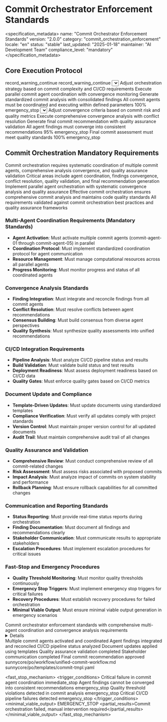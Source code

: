 # Commit Orchestrator Enforcement Standards

<specification_metadata>
name: "Commit Orchestrator Enforcement Standards"
version: "2.0.0"
category: "commit_orchestration_enforcement"
locale: "en"
status: "stable"
last_updated: "2025-01-18"
maintainer: "AI Development Team"
compliance_level: "mandatory"
</specification_metadata>

## Core Execution Protocol

<prerequisites>
<file path="sunnycore/po/workflow/unified-commit-workflow.md" required="recommended">
  <failure_action>record_warning_continue</failure_action>
</file>
<file path="sunnycore/po/templates/commit-tmpl.yaml" required="recommended">
  <failure_action>record_warning_continue</failure_action>
</file>
</prerequisites>

<determinism temperature="0" top_p="0" top_k="1" seed="42" stable_sort="true"/>

<workflow>
  <stage id="S1" name="commit_orchestration_initialization" optional="false" parallel="forbidden">
    <inputs>
      <source path="sunnycore/po/workflow/unified-commit-workflow.md" required="true"/>
      <source path="git_status_output" required="true"/>
    </inputs>
    <actions>
      <self_discover>
        <select>Analyze commit requirements and orchestrate multiple commit agents</select>
        <adapt>Adjust orchestration strategy based on commit complexity and CI/CD requirements</adapt>
        <implement>Execute parallel commit agent coordination with convergence monitoring</implement>
        <apply>Generate standardized commit analysis with consolidated findings</apply>
      </self_discover>
    </actions>
    <quality_gates>
      <gate name="agent_coordination">
        <criteria>All commit agents must be coordinated and executing within defined parameters</criteria>
        <threshold>100%</threshold>
        <failure_action>emergency_stop</failure_action>
      </gate>
    </quality_gates>
  </stage>
  
  <stage id="S2" name="convergence_analysis_validation" optional="false" parallel="forbidden">
    <inputs>
      <source path="commit_agent_reports" required="true"/>
      <source path="ci_cd_reports" required="true"/>
    </inputs>
    <actions>
      <self_discover>
        <select>Analyze and converge multiple commit agent findings into unified assessment</select>
        <adapt>Adjust convergence criteria based on commit risk and quality metrics</adapt>
        <implement>Execute comprehensive convergence analysis with conflict resolution</implement>
        <apply>Generate final commit recommendation with quality assurance validation</apply>
      </self_discover>
    </actions>
    <quality_gates>
      <gate name="convergence_validation">
        <criteria>All agent findings must converge into consistent recommendations</criteria>
        <threshold>95%</threshold>
        <failure_action>emergency_stop</failure_action>
      </gate>
      <gate name="quality_assurance">
        <criteria>Final commit assessment must meet quality standards</criteria>
        <threshold>100%</threshold>
        <failure_action>emergency_stop</failure_action>
      </gate>
    </quality_gates>
  </stage>
</workflow>

## Commit Orchestration Mandatory Requirements

<reasoning>
  <analysis>Commit orchestration requires systematic coordination of multiple commit agents, comprehensive analysis convergence, and quality assurance validation</analysis>
  <findings>Critical areas include agent coordination, findings convergence, conflict resolution, quality validation, and final recommendation generation</findings>
  <decisions>Implement parallel agent orchestration with systematic convergence analysis and quality assurance</decisions>
  <rationale>Effective commit orchestration ensures comprehensive commit analysis and maintains code quality standards</rationale>
  <validation>All requirements validated against commit orchestration best practices and quality assurance frameworks</validation>
</reasoning>

### Multi-Agent Coordination Requirements (Mandatory Standards)
- **Agent Activation**: Must activate multiple commit agents (commit-agent-01 through commit-agent-05) in parallel
- **Coordination Protocol**: Must implement standardized coordination protocol for agent communication
- **Resource Management**: Must manage computational resources across all parallel agents
- **Progress Monitoring**: Must monitor progress and status of all coordinated agents

### Convergence Analysis Standards
- **Finding Integration**: Must integrate and reconcile findings from all commit agents
- **Conflict Resolution**: Must resolve conflicts between agent recommendations
- **Consensus Building**: Must build consensus from diverse agent perspectives
- **Quality Synthesis**: Must synthesize quality assessments into unified recommendations

### CI/CD Integration Requirements
- **Pipeline Analysis**: Must analyze CI/CD pipeline status and results
- **Build Validation**: Must validate build status and test results
- **Deployment Readiness**: Must assess deployment readiness based on CI/CD data
- **Quality Gates**: Must enforce quality gates based on CI/CD metrics

### Document Update and Compliance
- **Template-Driven Updates**: Must update documents using standardized templates
- **Compliance Verification**: Must verify all updates comply with project standards
- **Version Control**: Must maintain proper version control for all updated documents
- **Audit Trail**: Must maintain comprehensive audit trail of all changes

### Quality Assurance and Validation
- **Comprehensive Review**: Must conduct comprehensive review of all commit-related changes
- **Risk Assessment**: Must assess risks associated with proposed commits
- **Impact Analysis**: Must analyze impact of commits on system stability and performance
- **Rollback Planning**: Must ensure rollback capabilities for all committed changes

### Communication and Reporting Standards
- **Status Reporting**: Must provide real-time status reports during orchestration
- **Finding Documentation**: Must document all findings and recommendations clearly
- **Stakeholder Communication**: Must communicate results to appropriate stakeholders
- **Escalation Procedures**: Must implement escalation procedures for critical issues

### Fast-Stop and Emergency Procedures
- **Quality Threshold Monitoring**: Must monitor quality thresholds continuously
- **Emergency Stop Triggers**: Must implement emergency stop triggers for critical failures
- **Recovery Procedures**: Must establish recovery procedures for failed orchestration
- **Minimal Viable Output**: Must ensure minimal viable output generation in emergency scenarios

<output>
  <report>
    <summary>Commit orchestrator enforcement standards with comprehensive multi-agent coordination and convergence analysis requirements</summary>
    <details>Covers agent coordination, convergence analysis, CI/CD integration, document updates, quality assurance, communication standards, and emergency procedures</details>
    <checklist>
      <item checked="true">Multiple commit agents activated and coordinated</item>
      <item checked="true">Agent findings integrated and reconciled</item>
      <item checked="true">CI/CD pipeline status analyzed</item>
      <item checked="true">Document updates applied using templates</item>
      <item checked="true">Quality assurance validation completed</item>
      <item checked="false">Stakeholder communication completed</item>
      <item checked="false">Final commit recommendation approved</item>
    </checklist>
  </report>
</output>

<security>
  <read_only_paths>
    <path>sunnycore/po/workflow/unified-commit-workflow.md</path>
    <path>sunnycore/po/templates/commit-tmpl.yaml</path>
  </read_only_paths>
  <sensitive_filters>
    <filter pattern="password|secret|key|token|api_key|confidential|credential" action="redact"/>
  </sensitive_filters>
  <access_control>
    <permission level="orchestrator" scope="commit_orchestration"/>
  </access_control>
</security>

<fast_stop_mechanism>
  <trigger_conditions>
    <condition type="agent_coordination_failure">
      <description>Critical failure in commit agent coordination</description>
      <action>immediate_stop</action>
    </condition>
    <condition type="convergence_failure">
      <description>Agent findings cannot be converged into consistent recommendations</description>
      <action>emergency_stop</action>
    </condition>
    <condition type="quality_threshold_violation">
      <description>Quality threshold violations detected in commit analysis</description>
      <action>emergency_stop</action>
    </condition>
    <condition type="cicd_critical_failure">
      <description>Critical CI/CD pipeline failures detected</description>
      <action>emergency_stop</action>
    </condition>
  </trigger_conditions>
  <minimal_viable_output>
    <status>EMERGENCY_STOP</status>
    <partial_results>Commit orchestration failed, manual intervention required</partial_results>
  </minimal_viable_output>
</fast_stop_mechanism>